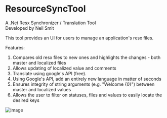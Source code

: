 # ResourceSyncTool
A .Net Resx Synchronizer / Translation Tool
<br />
Developed by Neil Smit

This tool provides an UI for users to manage an application's resx files.

Features:
1) Compares old resx files to new ones and highlights the changes - both master and localized files<br />
2) Allows updating of localized value and comments<br />
3) Translate using google's API (free).<br />
4) Using Google's API, add an entirely new language in matter of seconds<br />
5) Ensures integrity of string arguments (e.g. "Welcome {0}") between master and localized values<br />
6) Allows the user to filter on statuses, files and values to easily locate the desired keys<br />

![image](https://user-images.githubusercontent.com/8044300/27687840-b2a48a6e-5cd8-11e7-9ada-668ace68bb18.png)
